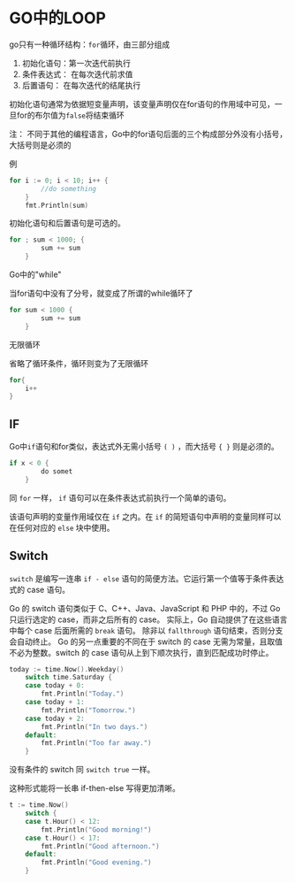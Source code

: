 # GO中的LOOP

go只有一种循环结构：`for`循环，由三部分组成

1. 初始化语句：第一次迭代前执行
2. 条件表达式： 在每次迭代前求值
3. 后置语句： 在每次迭代的结尾执行

初始化语句通常为依据短变量声明，该变量声明仅在for语句的作用域中可见，一旦for的布尔值为`false`将结束循环

注： 不同于其他的编程语言，Go中的for语句后面的三个构成部分外没有小括号，大括号则是必须的

例

```go
for i := 0; i < 10; i++ {
		//do something
	}
	fmt.Println(sum)
```

初始化语句和后置语句是可选的。

```go
for ; sum < 1000; {
		sum += sum
	}
```

Go中的"while"

当for语句中没有了分号，就变成了所谓的while循环了

```go
for sum < 1000 {
		sum += sum
	}
```

无限循环

省略了循环条件，循环则变为了无限循环

```go
for{
	i++
}
```



## IF

Go中`if`语句和for类似，表达式外无需小括号 `( )` ，而大括号 `{ }` 则是必须的。

```go
if x < 0 {
		do somet
	}
```



同 `for` 一样， `if` 语句可以在条件表达式前执行一个简单的语句。

该语句声明的变量作用域仅在 `if` 之内。在 `if` 的简短语句中声明的变量同样可以在任何对应的 `else` 块中使用。

## Switch

`switch` 是编写一连串 `if - else` 语句的简便方法。它运行第一个值等于条件表达式的 case 语句。

Go 的 switch 语句类似于 C、C++、Java、JavaScript 和 PHP 中的，不过 Go 只运行选定的 case，而非之后所有的 case。 实际上，Go 自动提供了在这些语言中每个 case 后面所需的 `break` 语句。 除非以 `fallthrough` 语句结束，否则分支会自动终止。 Go 的另一点重要的不同在于 switch 的 case 无需为常量，且取值不必为整数。switch 的 case 语句从上到下顺次执行，直到匹配成功时停止。

```go
today := time.Now().Weekday()
	switch time.Saturday {
	case today + 0:
		fmt.Println("Today.")
	case today + 1:
		fmt.Println("Tomorrow.")
	case today + 2:
		fmt.Println("In two days.")
	default:
		fmt.Println("Too far away.")
	}
```

没有条件的 switch 同 `switch true` 一样。

这种形式能将一长串 if-then-else 写得更加清晰。

```go
t := time.Now()
	switch {
	case t.Hour() < 12:
		fmt.Println("Good morning!")
	case t.Hour() < 17:
		fmt.Println("Good afternoon.")
	default:
		fmt.Println("Good evening.")
	}
```





